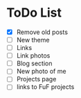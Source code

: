 # ToDo List

- [x] Remove old posts
- [ ] New theme
- [ ] Links
- [ ] Link photos
- [ ] Blog section
- [ ] New photo of me
- [ ] Projects page
- [ ] links to FuF projects
